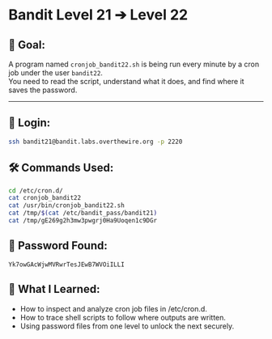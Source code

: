# Bandit Level 21 ➔ Level 22

## 🧠 Goal:
A program named `cronjob_bandit22.sh` is being run every minute by a cron job under the user `bandit22`.  
You need to read the script, understand what it does, and find where it saves the password.

---

## 🔐 Login:
```bash
ssh bandit21@bandit.labs.overthewire.org -p 2220
```

## 🛠️ Commands Used:
```bash
cd /etc/cron.d/
cat cronjob_bandit22
cat /usr/bin/cronjob_bandit22.sh
cat /tmp/$(cat /etc/bandit_pass/bandit21)
cat /tmp/gE269g2h3mw3pwgrj0Ha9Uoqen1c9DGr
```

## 🧾 Password Found:
`Yk7owGAcWjwMVRwrTesJEwB7WVOiILLI`

## 📘 What I Learned:
- How to inspect and analyze cron job files in /etc/cron.d.
-	How to trace shell scripts to follow where outputs are written.
-	Using password files from one level to unlock the next securely.
